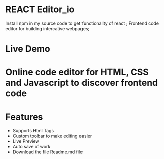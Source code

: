 # REACT Editor_io
 Install npm in my source code to get functionality of react ;
 Frontend code editor for building intercative webpages;
 # Live Demo

 # Online code editor for HTML, CSS and Javascript to discover frontend code

# Features
* Supports Html Tags
* Custom toolbar to make editing easier
* Live Preview
* Auto save of work
* Download the file Readme.md file